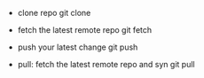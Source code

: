 - clone repo
git clone <url>

- fetch the latest remote repo
git fetch <repo>

- push your latest change
git push 

- pull: fetch the latest remote repo and syn
git pull 